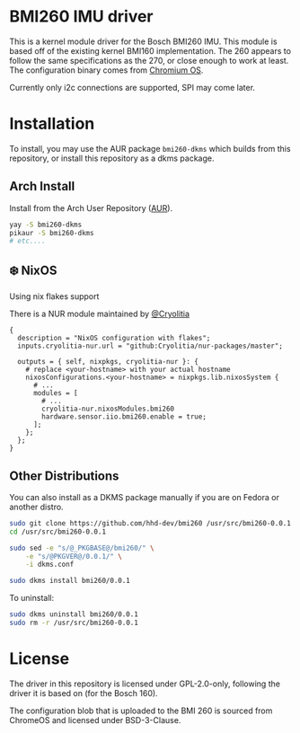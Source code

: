 # BMI260 IMU driver

This is a kernel module driver for the Bosch BMI260 IMU. This module is based off of the existing kernel BMI160 implementation. The 260 appears to follow the same specifications as the 270, or close enough to work at least. The configuration binary comes from [Chromium OS](https://chromium.googlesource.com/chromiumos/platform/ec/+/2adede07783d40c6115a96f5f70dbf94ea9a2215/third_party/bmi260/accelgyro_bmi260_config_tbin.h).

Currently only i2c connections are supported, SPI may come later.

# Installation
To install, you may use the AUR package `bmi260-dkms` which builds from this 
repository, or install this repository as a dkms package.

## Arch Install
Install from the Arch User Repository 
([AUR](https://aur.archlinux.org/packages/bmi260-dkms)).
```bash
yay -S bmi260-dkms
pikaur -S bmi260-dkms
# etc....
```

## ❄️ NixOS 

Using nix flakes support

There is a NUR module maintained by [@Cryolitia](https://github.com/Cryolitia)
```
{
  description = "NixOS configuration with flakes";
  inputs.cryolitia-nur.url = "github:Cryolitia/nur-packages/master";

  outputs = { self, nixpkgs, cryolitia-nur }: {
    # replace <your-hostname> with your actual hostname
    nixosConfigurations.<your-hostname> = nixpkgs.lib.nixosSystem {
      # ...
      modules = [
        # ...
        cryolitia-nur.nixosModules.bmi260
        hardware.sensor.iio.bmi260.enable = true;
      ];
    };
  };
}
```

## Other Distributions
You can also install as a DKMS package manually if you are on Fedora or another distro.
```bash
sudo git clone https://github.com/hhd-dev/bmi260 /usr/src/bmi260-0.0.1
cd /usr/src/bmi260-0.0.1

sudo sed -e "s/@_PKGBASE@/bmi260/" \
    -e "s/@PKGVER@/0.0.1/" \
    -i dkms.conf

sudo dkms install bmi260/0.0.1
```

To uninstall:
```bash
sudo dkms uninstall bmi260/0.0.1
sudo rm -r /usr/src/bmi260-0.0.1
```

# License
The driver in this repository is licensed under GPL-2.0-only, following the driver it is based on (for the Bosch 160). 

The configuration blob that is uploaded to the BMI 260 is sourced from ChromeOS and licensed under BSD-3-Clause.
